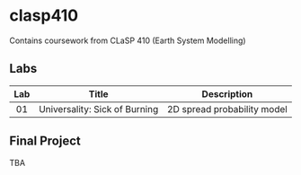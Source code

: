 # clasp410
Contains coursework from CLaSP 410 (Earth System Modelling)

## Labs
| Lab    |   Title                           | Description                   |
| :---:  |    :----:                         |     :---:                     |
| 01     | Universality: Sick of Burning     | 2D spread probability model   |


## Final Project
TBA
